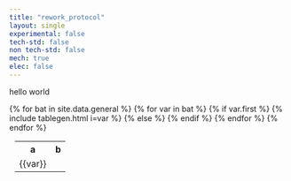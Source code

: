 ```yaml
---
title: "rework_protocol"
layout: single
experimental: false
tech-std: false
non tech-std: false
mech: true
elec: false
---
```


hello world  

<table style = "margin-left:10px">
  <tr>
    <th> a </th>
    <th> b </th>
  </tr>
  {% for bat in site.data.general %}
  <tr>
    {% for var in bat %} 
      {% if var.first %}
      <tr>
          {% include tablegen.html i=var %}
      </tr>
      {% else %}
          <td> {{var}} </td>
      {% endif %}
   {% endfor %}   
  </tr>
  {% endfor %}
</table>
